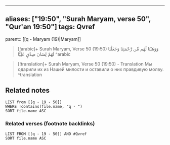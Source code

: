 
---
aliases: ["19:50", "Surah Maryam, verse 50", "Qur'an 19:50"]
tags: Qvref
---

parent:: [[q - Maryam (19)|Maryam]]

> [!arabic]+ Surah Maryam, Verse 50 (19:50)
> <span class="quran-arabic">وَوَهَبْنَا لَهُم مِّن رَّحْمَتِنَا وَجَعَلْنَا لَهُمْ لِسَانَ صِدْقٍ عَلِيًّا</span>
^arabic

> [!translation]+ Surah Maryam, Verse 50 (19:50) - Translation
> Мы одарили их из Нашей милости и оставили о них правдивую молву.
^translation



## Related notes
```dataview
LIST from [[q - 19 - 50]]
WHERE !contains(file.name, "q - ")
SORT file.name ASC
```

### Related verses (footnote backlinks)
```dataview
LIST FROM [[q - 19 - 50]] AND #Qvref
SORT file.name ASC
```

